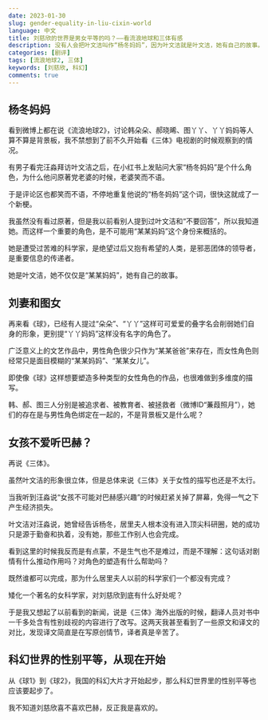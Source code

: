 ```yaml
---
date: 2023-01-30
slug: gender-equality-in-liu-cixin-world
language: 中文
title: 刘慈欣的世界是男女平等的吗？——看流浪地球和三体有感
description: 没有人会把叶文洁叫作“杨冬妈妈”，因为叶文洁就是叶文洁，她有自己的故事。我不知道刘慈欣喜不喜欢巴赫，反正我是喜欢的。
categories: [剧评]
tags: [流浪地球2, 三体]
keywords: [刘慈欣, 科幻]
comments: true
---
```


## 杨冬妈妈

看到微博上都在说《流浪地球2》，讨论韩朵朵、郝晓晞、图丫丫、丫丫妈妈等人算不算是背景板，我不禁想到了前不久开始看《三体》电视剧的时候观察到的情况。

有男子看完汪淼拜访叶文洁之后，在小红书上发贴问大家“杨冬妈妈”是个什么角色，为什么他问原著党老婆的时候，老婆笑而不语。

于是评论区也都笑而不语，不停地重复他说的“杨冬妈妈”这个词，很快这就成了一个新梗。

我虽然没有看过原著，但是我以前看别人提到过叶文洁和“不要回答”，所以我知道她。而这样一个重要的角色，是不可能用“某某妈妈”这个身份来概括的。

她是遭受过苦难的科学家，是绝望过后又抱有希望的人类，是邪恶团体的领导者，是重要信息的传递者。

她是叶文洁，她不仅仅是“某某妈妈”，她有自己的故事。

## 刘妻和图女

再来看《球》，已经有人提过“朵朵”、“丫丫”这样可可爱爱的叠字名会削弱她们自身的形象，更别提“丫丫妈妈”这样没有名字的角色了。

广泛意义上的文艺作品中，男性角色很少只作为“某某爸爸”来存在，而女性角色则经常只是面目模糊的“某某妈妈”、“某某女儿”。

即使像《球》这样想要塑造多种类型的女性角色的作品，也很难做到多维度的描写。

韩、郝、图三人分别是被追求者、被教育者、被拯救者（微博ID“蒹葭照月”），她们的存在是与男性角色绑定在一起的，不是背景板又是什么呢？

## 女孩不爱听巴赫？

再说《三体》。

虽然叶文洁的形象很立体，但是总体来说《三体》关于女性的描写也还是不太行。

当我听到汪淼说“女孩不可能对巴赫感兴趣”的时候赶紧关掉了屏幕，免得一气之下产生经济损失。

叶文洁对汪淼说，她曾经告诉杨冬，居里夫人根本没有进入顶尖科研圈，她的成功只是源于勤奋和执着，没有她，那些工作别人也会完成。

看到这里的时候我反而是有点蒙，不是生气也不是难过，而是不理解：这句话对剧情有什么推动作用吗？对角色的塑造有什么帮助吗？

既然谁都可以完成，那为什么居里夫人以前的科学家们一个都没有完成？

矮化一个著名的女科学家，对刘慈欣到底有什么好处呢？

于是我又想起了以前看到的新闻，说是《三体》海外出版的时候，翻译人员对书中一千多处含有性别歧视的内容进行了改写。这两天我甚至看到了一些原文和译文的对比，发现译文简直是在写原创情节，译者真是辛苦了。

## 科幻世界的性别平等，从现在开始

从《球1》到《球2》，我国的科幻大片才开始起步，那么科幻世界里的性别平等也应该要起步了。

我不知道刘慈欣喜不喜欢巴赫，反正我是喜欢的。
